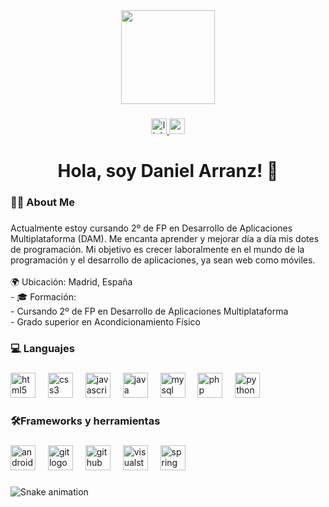 <div align="center">
  <img height="150" src="https://media.licdn.com/dms/image/v2/C4D16AQHfVG_VF1LAsw/profile-displaybackgroundimage-shrink_350_1400/profile-displaybackgroundimage-shrink_350_1400/0/1649014156235?e=1736380800&v=beta&t=5bQOnvTS0WqoXBCsFWjsR1Ep0yfxAG_NMxD7Hqg9FK0"  />
</div>

###

<div align="center">
  <a href="https://www.linkedin.com/in/danielarranzolmos/" target="_blank">
    <img src="https://img.shields.io/static/v1?message=LinkedIn&logo=linkedin&label=&color=0077B5&logoColor=white&labelColor=&style=for-the-badge" height="25" alt="linkedin logo"  />
  </a>
  <a href="danielarranzolmos@gmail.com" target="_blank">
    <img src="https://img.shields.io/static/v1?message=Gmail&logo=gmail&label=&color=D14836&logoColor=white&labelColor=&style=for-the-badge" height="25" alt="gmail logo"  />
  </a>
</div>

###

<h1 align="center">Hola, soy Daniel Arranz! 👋</h1>

###

<h3 align="left">👩‍💻  About Me</h3>

###

<p align="left">Actualmente estoy cursando 2º de FP en Desarrollo de Aplicaciones Multiplataforma (DAM). Me encanta aprender y mejorar día a día mis dotes de programación. Mi objetivo es crecer laboralmente en el mundo de la programación y el desarrollo de aplicaciones, ya sean web como móviles.<br><br>🌍 Ubicación: Madrid, España<br>- 🎓 Formación:<br>  - Cursando 2º de FP en Desarrollo de Aplicaciones Multiplataforma<br>  - Grado superior en Acondicionamiento Físico</p>

###

<h3 align="left">💻 Languajes</h3>

###

<div align="left">
  <img src="https://cdn.jsdelivr.net/gh/devicons/devicon/icons/html5/html5-original.svg" height="40" alt="html5 logo"  />
  <img width="12" />
  <img src="https://cdn.jsdelivr.net/gh/devicons/devicon/icons/css3/css3-original.svg" height="40" alt="css3 logo"  />
  <img width="12" />
  <img src="https://cdn.jsdelivr.net/gh/devicons/devicon/icons/javascript/javascript-original.svg" height="40" alt="javascript logo"  />
  <img width="12" />
  <img src="https://cdn.jsdelivr.net/gh/devicons/devicon/icons/java/java-original.svg" height="40" alt="java logo"  />
  <img width="12" />
  <img src="https://cdn.jsdelivr.net/gh/devicons/devicon/icons/mysql/mysql-original.svg" height="40" alt="mysql logo"  />
  <img width="12" />
  <img src="https://cdn.jsdelivr.net/gh/devicons/devicon/icons/php/php-original.svg" height="40" alt="php logo"  />
  <img width="12" />
  <img src="https://cdn.jsdelivr.net/gh/devicons/devicon/icons/python/python-original.svg" height="40" alt="python logo"  />
</div>

###

<h3 align="left">🛠️Frameworks y herramientas</h3>

###

<div align="left">
  <img src="https://cdn.jsdelivr.net/gh/devicons/devicon/icons/androidstudio/androidstudio-original.svg" height="40" alt="androidstudio logo"  />
  <img width="12" />
  <img src="https://cdn.jsdelivr.net/gh/devicons/devicon/icons/git/git-original.svg" height="40" alt="git logo"  />
  <img width="12" />
  <img src="https://cdn.jsdelivr.net/gh/devicons/devicon/icons/github/github-original.svg" height="40" alt="github logo"  />
  <img width="12" />
  <img src="https://cdn.jsdelivr.net/gh/devicons/devicon/icons/visualstudio/visualstudio-plain.svg" height="40" alt="visualstudio logo"  />
  <img width="12" />
  <img src="https://cdn.jsdelivr.net/gh/devicons/devicon/icons/spring/spring-original.svg" height="40" alt="spring logo"  />
</div>

###

<img src="https://raw.githubusercontent.com/DaniArranzOlmos/DaniArranzOlmos/output/snake.svg" alt="Snake animation" />

###
